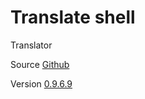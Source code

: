# Translate shell

Translator

Source [Github](https://github.com/soimort/translate-shell)

Version [0.9.6.9](https://github.com/soimort/translate-shell/releases/tag/v0.9.6.9)
